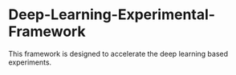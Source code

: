 # Deep-Learning-Experimental-Framework
This framework is designed to accelerate the deep learning based experiments.
